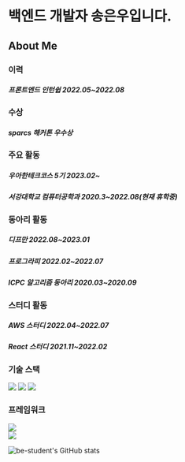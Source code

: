 # 백엔드 개발자 송은우입니다.

## About Me

### 이력

##### 프론트엔드 인턴쉽 2022.05~2022.08

### 수상

##### sparcs 해커톤 우수상

### 주요 활동

##### 우아한테크코스 5기 2023.02~
##### 서강대학교 컴퓨터공학과 2020.3~2022.08(현재 휴학중)

### 동아리 활동

##### 디프만 2022.08~2023.01
##### 프로그라피 2022.02~2022.07
##### ICPC 알고리즘 동아리 2020.03~2020.09

### 스터디 활동

##### AWS 스터디 2022.04~2022.07
##### React 스터디 2021.11~2022.02

### 기술 스택<br/>
<img src="https://img.shields.io/badge/node-339933?&style=for-the-badge&logo=node.js&logoColor=white">
<img src="https://img.shields.io/badge/typescript-3178C6?style=for-the-badge&logo=Typescript&logoColor=white">
<img src="https://img.shields.io/badge/java-007396?style=for-the-badge&logo=java&logoColor=white"> 

### 프레임워크<br/>
<img src="https://img.shields.io/badge/nestjs-E0234E?style=for-the-badge&logo=nestJS&logoColor=white">
<br/>
<img src="https://img.shields.io/badge/springboot-6DB33F?style=for-the-badge&logo=springboot&logoColor=white">


![be-student's GitHub stats](https://github-readme-stats.vercel.app/api?username=be-student&show_icons=true&theme=dark)

